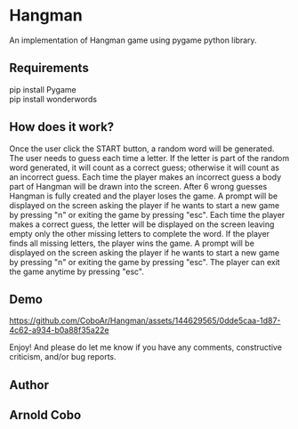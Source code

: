 # Hangman
An implementation of Hangman game using pygame python library.

## Requirements
pip install Pygame   
pip install wonderwords

## How does it work?
Once the user click the START button, a random word will be generated. The user needs to guess each time a letter. If the letter is part of the random word generated, it will count as a correct guess; otherwise it will count as an incorrect guess. Each time the player makes an incorrect guess a body part of Hangman will be drawn into the screen. After 6 wrong guesses Hangman is fully created and the player loses the game. A prompt will be displayed on the screen asking the player if he wants to start a new game by pressing "n" or exiting the game by pressing "esc". Each time the player makes a correct guess, the letter will be displayed on the screen leaving empty only the other missing letters to complete the word. If the player finds all missing letters, the player wins the game. A prompt will be displayed on the screen asking the player if he wants to start a new game by pressing "n" or exiting the game by pressing "esc". The player can exit the game anytime by pressing "esc".
## Demo

https://github.com/CoboAr/Hangman/assets/144629565/0dde5caa-1d87-4c62-a934-b0a88f35a22e

Enjoy! And please do let me know if you have any comments, constructive criticism, and/or bug reports.
## Author
## Arnold Cobo
